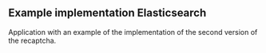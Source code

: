 ## Example implementation Elasticsearch

Application with an example of the implementation of the second version of the recaptcha.
